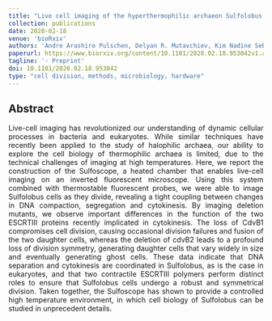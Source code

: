 ```yaml
---
title: "Live cell imaging of the hyperthermophilic archaeon Sulfolobus acidocaldarius identifies complementary roles for two ESCRTIII homologues in ensuring a robust and symmetric cell division"
collection: publications
date: 2020-02-18
venue: 'bioRxiv'
authors: 'Andre Arashiro Pulschen, Delyan R. Mutavchiev, Kim Nadine Sebastian, Jacques Roubinet, Marc Roubinet, Gabriel Tarrason Risa, Marleen van Wolferen, Chantal Roubinet, Siân Culley, Gautam Dey, Sonja-Verena Albers, Ricardo Henriques, Buzz Baum'
paperurl: https://www.biorxiv.org/content/10.1101/2020.02.18.953042v1.abstract
tagline: '- Preprint'
doi: 10.1101/2020.02.18.953042
type: "cell division, methods, microbiology, hardware"
---
```


<h2> Abstract </h2>
<p align= "justify">
Live-cell imaging has revolutionized our understanding of dynamic cellular processes in bacteria and eukaryotes. While similar techniques have recently been applied to the study of halophilic archaea, our ability to explore the cell biology of thermophilic archaea is limited, due to the technical challenges of imaging at high temperatures. Here, we report the construction of the Sulfoscope, a heated chamber that enables live-cell imaging on an inverted fluorescent microscope. Using this system combined with thermostable fluorescent probes, we were able to image Sulfolobus cells as they divide, revealing a tight coupling between changes in DNA compaction, segregation and cytokinesis. By imaging deletion mutants, we observe important differences in the function of the two ESCRTIII proteins recently implicated in cytokinesis. The loss of CdvB1 compromises cell division, causing occasional division failures and fusion of the two daughter cells, whereas the deletion of cdvB2 leads to a profound loss of division symmetry, generating daughter cells that vary widely in size and eventually generating ghost cells. These data indicate that DNA separation and cytokinesis are coordinated in Sulfolobus, as is the case in eukaryotes, and that two contractile ESCRTIII polymers perform distinct roles to ensure that Sulfolobus cells undergo a robust and symmetrical division. Taken together, the Sulfoscope has shown to provide a controlled high temperature environment, in which cell biology of Sulfolobus can be studied in unprecedent details.
